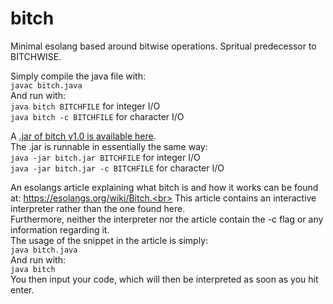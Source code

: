 # bitch
Minimal esolang based around bitwise operations. Spritual predecessor to BITCHWISE.

Simply compile the java file with:<br>
`javac bitch.java`<br>
And run with:<br>
`java bitch BITCHFILE` for integer I/O<br>
`java bitch -c BITCHFILE` for character I/O

A [.jar of bitch v1.0 is available here](https://github.com/Helen0903/bitch/releases/download/v1.0/bitch.jar).<br>
The .jar is runnable in essentially the same way:<br>
`java -jar bitch.jar BITCHFILE` for integer I/O<br>
`java -jar bitch.jar -c BITCHFILE` for character I/O

An esolangs article explaining what bitch is and how it works can be found at: https://esolangs.org/wiki/Bitch.<br>
This article contains an interactive interpreter rather than the one found here.<br>
Furthermore, neither the interpreter nor the article contain the -c flag or any information regarding it.<br>
The usage of the snippet in the article is simply:<br>
`java bitch.java`<br>
And run with:<br>
`java bitch`<br>
You then input your code, which will then be interpreted as soon as you hit enter.
